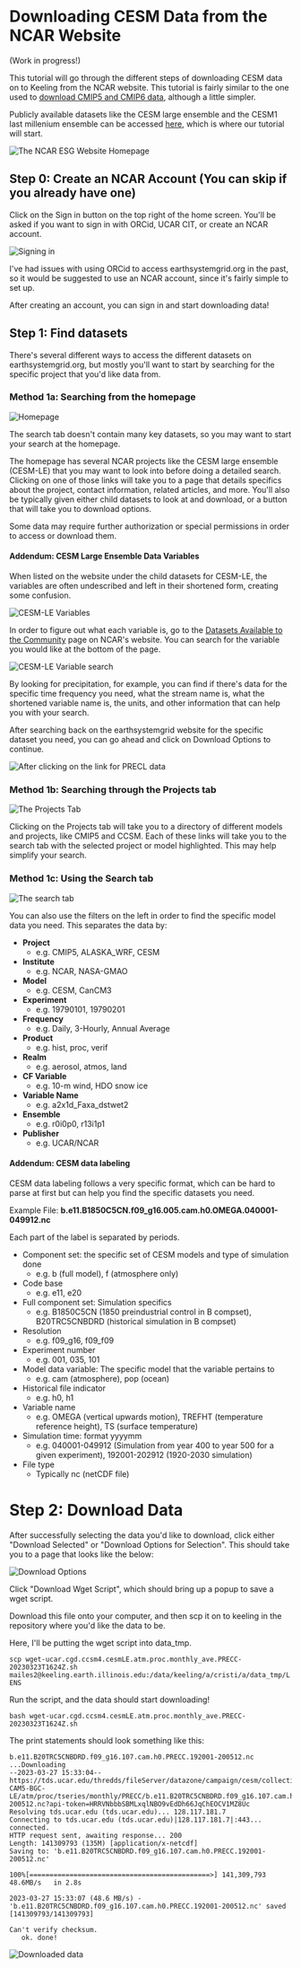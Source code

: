 # Downloading CESM Data from the NCAR Website

(Work in progress!)

This tutorial will go through the different steps of downloading CESM data on to Keeling from the NCAR website. This tutorial is fairly similar to the one used to [download CMIP5 and CMIP6 data](./downloading_CMIP5_and_CMIP6_Models_.nc_Files_from_ESGF.md), although a little simpler.

Publicly available datasets like the CESM large ensemble and the CESM1 last millenium ensemble can be accessed [here](https://www.earthsystemgrid.org/), which is where our tutorial will start.

![The NCAR ESG Website Homepage](../images/ncaresg_homescreen.png)

## Step 0: Create an NCAR Account (You can skip if you already have one)

Click on the Sign in button on the top right of the home screen. You'll be asked if you want to sign in with ORCid, UCAR CIT, or create an NCAR account. 

![Signing in](../images/signin.png)

I've had issues with using ORCid to access earthsystemgrid.org in the past, so it would be suggested to use an NCAR account, since it's fairly simple to set up. 

After creating an account, you can sign in and start downloading data!

## Step 1: Find datasets

There's several different ways to access the different datasets on earthsystemgrid.org, but mostly you'll want to start by searching for the specific project that you'd like data from.

### Method 1a: Searching from the homepage

![Homepage](../images/homepage_search.png)

The search tab doesn't contain many key datasets, so you may want to start your search at the homepage.

The homepage has several NCAR projects like the CESM large ensemble (CESM-LE) that you may want to look into before doing a detailed search. Clicking on one of those links will take you to a page that details specifics
about the project, contact information, related articles, and more. You'll also be typically given either child datasets to look at and download, or a button that will take you to 
download options.

Some data may require further authorization or special permissions in order to access or download them.

#### Addendum: CESM Large Ensemble Data Variables
When listed on the website under the child datasets for CESM-LE, the variables are often undescribed and left in their shortened form, creating some confusion.

![CESM-LE Variables](../images/cesmlevariables.png)

In order to figure out what each variable is, go to the [Datasets Available to the Community](https://www.cesm.ucar.edu/community-projects/lens/data-sets) page on NCAR's website. You can search for the variable you would like at the bottom of the page.

![CESM-LE Variable search](../images/ncarvariablesearch.png)

By looking for precipitation, for example, you can find if there's data for the specific time frequency you need, what the stream name is, what the shortened variable name is, the units, and other information that can help you with your search.

After searching back on the earthsystemgrid website for the specific dataset you need, you can go ahead and click on Download Options to continue.

![After clicking on the link for PRECL data](../images/precipitationdata.png)

### Method 1b: Searching through the Projects tab

![The Projects Tab](../images/projects_screen.png)

Clicking on the Projects tab will take you to a directory of different models and projects, like CMIP5 and CCSM. Each of these links will take you to the search tab with the selected 
project or model highlighted. This may help simplify your search.

### Method 1c: Using the Search tab

![The search tab](../images/searchtab_screen.png)

You can also use the filters on the left in order to find the specific model data you need.
This separates the data by:
 - **Project**
   - e.g. CMIP5, ALASKA_WRF, CESM
 - **Institute**
   - e.g. NCAR, NASA-GMAO
 - **Model**
   - e.g. CESM, CanCM3
 - **Experiment** 
   - e.g. 19790101, 19790201
 - **Frequency**
   - e.g. Daily, 3-Hourly, Annual Average
 - **Product**
   - e.g. hist, proc, verif
 - **Realm**
   - e.g. aerosol, atmos, land
 - **CF Variable**
   - e.g. 10-m wind, HDO snow ice
 - **Variable Name**
   - e.g. a2x1d_Faxa_dstwet2
 - **Ensemble**
   - e.g. r0i0p0, r13i1p1
 - **Publisher**
   - e.g. UCAR/NCAR

#### Addendum: CESM data labeling

CESM data labeling follows a very specific format, which can be hard to parse at first but can help you find the specific datasets you need.

Example File: **b.e11.B1850C5CN.f09_g16.005.cam.h0.OMEGA.040001-049912.nc**

Each part of the label is separated by periods.
- Component set: the specific set of CESM models and type of simulation done
  - e.g. b (full model), f (atmosphere only)
- Code base
  - e.g. e11, e20
- Full component set: Simulation specifics
  - e.g. B1850C5CN (1850 preindustrial control in B compset), B20TRC5CNBDRD (historical simulation in B compset)
- Resolution
  - e.g. f09_g16, f09_f09
- Experiment number
  - e.g. 001, 035, 101
- Model data variable: The specific model that the variable pertains to
  - e.g. cam (atmosphere), pop (ocean)
- Historical file indicator
  - e.g. h0, h1
- Variable name
  - e.g. OMEGA (vertical upwards motion), TREFHT (temperature reference height), TS (surface temperature)
- Simulation time: format yyyymm
  - e.g. 040001-049912 (Simulation from year 400 to year 500 for a given experiment), 192001-202912 (1920-2030 simulation)
- File type
  - Typically nc (netCDF file)
  
# Step 2: Download Data

After successfully selecting the data you'd like to download, click either "Download Selected" or "Download Options for Selection". This should take you to a page that looks like the below:

![Download Options](../images/downloadoptions.png)

Click "Download Wget Script", which should bring up a popup to save a wget script.

Download this file onto your computer, and then scp it on to keeling in the repository where you'd like the data to be.

Here, I'll be putting the wget script into data_tmp.

`scp wget-ucar.cgd.ccsm4.cesmLE.atm.proc.monthly_ave.PRECC-20230323T1624Z.sh mailes2@keeling.earth.illinois.edu:/data/keeling/a/cristi/a/data_tmp/LENS`

Run the script, and the data should start downloading!

`bash wget-ucar.cgd.ccsm4.cesmLE.atm.proc.monthly_ave.PRECC-20230323T1624Z.sh `

The print statements should look something like this:

```
b.e11.B20TRC5CNBDRD.f09_g16.107.cam.h0.PRECC.192001-200512.nc ...Downloading
--2023-03-27 15:33:04--  https://tds.ucar.edu/thredds/fileServer/datazone/campaign/cesm/collections/cesmLE/CESM-CAM5-BGC-LE/atm/proc/tseries/monthly/PRECC/b.e11.B20TRC5CNBDRD.f09_g16.107.cam.h0.PRECC.192001-200512.nc?api-token=HRRVNbbbSBMLxqlNBO9vEdDh66JqChEOCV1MZ8Uc
Resolving tds.ucar.edu (tds.ucar.edu)... 128.117.181.7
Connecting to tds.ucar.edu (tds.ucar.edu)|128.117.181.7|:443... connected.
HTTP request sent, awaiting response... 200
Length: 141309793 (135M) [application/x-netcdf]
Saving to: 'b.e11.B20TRC5CNBDRD.f09_g16.107.cam.h0.PRECC.192001-200512.nc'

100%[=============================================>] 141,309,793 48.6MB/s   in 2.8s

2023-03-27 15:33:07 (48.6 MB/s) - 'b.e11.B20TRC5CNBDRD.f09_g16.107.cam.h0.PRECC.192001-200512.nc' saved [141309793/141309793]

Can't verify checksum.
   ok. done!
```

![Downloaded data](../images/downloadeddata.png)
